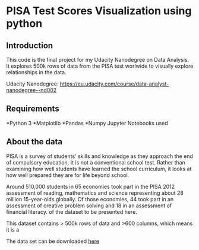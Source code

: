 # PISA Test Scores Visualization using python

## Introduction

This code is the final project for my Udacity Nanodegree on Data Analysis. 
It explores 500k rows of data from the PISA test worlwide to visually explore relationships in the data.

Udacity Nanodegree: https://eu.udacity.com/course/data-analyst-nanodegree--nd002

## Requirements
*Python 3
*Matplotlib
*Pandas
*Numpy
Jupyter Notebooks used
## About the data

PISA is a survey of students' skills and knowledge as they approach the end of compulsory education. It is not a conventional school test. Rather than examining how well students have learned the school curriculum, it looks at how well prepared they are for life beyond school.

Around 510,000 students in 65 economies took part in the PISA 2012 assessment of reading, mathematics and science representing about 28 million 15-year-olds globally. Of those economies, 44 took part in an assessment of creative problem solving and 18 in an assessment of financial literacy. of the dataset to be presented here.

This dataset contains > 500k rows of data and >600 columns, which means it is a

The data set can be downloaded [here](https://www.google.com/url?q=https://s3.amazonaws.com/udacity-hosted-downloads/ud507/pisa2012.csv.zip&sa=D&ust=1549035434262000)

